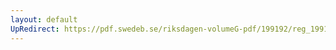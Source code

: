 ```yaml
---
layout: default
UpRedirect: https://pdf.swedeb.se/riksdagen-volumeG-pdf/199192/reg_199192_FöU/reg_199192_FöU_0005.pdf
---
```

